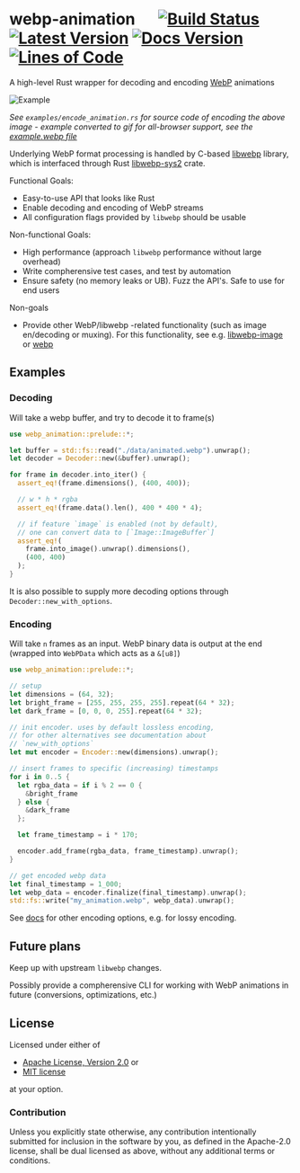 # webp-animation &emsp; [![Build Status]][actions] [![Latest Version]][crates.io] [![Docs Version]][docs] [![Lines of Code]][github]

[Build Status]: https://img.shields.io/github/workflow/status/blaind/webp-animation/test
[actions]: https://github.com/blaind/webp-animation/actions?query=branch%3Amain
[Latest Version]: https://img.shields.io/crates/v/webp-animation.svg
[crates.io]: https://crates.io/crates/webp-animation
[Lines of Code]: https://tokei.rs/b1/github/blaind/webp-animation?category=code
[github]: https://github.com/blaind/webp-animation

[Docs Version]: https://docs.rs/webp-animation/badge.svg
[docs]: https://docs.rs/webp-animation

A high-level Rust wrapper for decoding and encoding
[WebP](https://en.wikipedia.org/wiki/WebP) animations

![Example](data/example.gif)

*See `examples/encode_animation.rs` for source code of encoding the above image - example converted to gif for all-browser support, see the [example.webp file](data/example.webp)*

Underlying WebP format processing is handled by C-based
[libwebp](https://developers.google.com/speed/webp/docs/container-api) library,
which is interfaced through Rust [libwebp-sys2](https://crates.io/crates/libwebp-sys2)
crate.

Functional Goals:
* Easy-to-use API that looks like Rust
* Enable decoding and encoding of WebP streams
* All configuration flags provided by `libwebp` should be usable

Non-functional Goals:
* High performance (approach `libwebp` performance without large overhead)
* Write compherensive test cases, and test by automation
* Ensure safety (no memory leaks or UB). Fuzz the API's. Safe to use for end users

Non-goals
* Provide other WebP/libwebp -related functionality (such as image en/decoding or muxing). For this functionality, see e.g. [libwebp-image](https://crates.io/crates/libwebp-image) or [webp](https://crates.io/crates/webp)

## Examples

### Decoding

Will take a webp buffer, and try to decode it to frame(s)

```rust
use webp_animation::prelude::*;

let buffer = std::fs::read("./data/animated.webp").unwrap();
let decoder = Decoder::new(&buffer).unwrap();

for frame in decoder.into_iter() {
  assert_eq!(frame.dimensions(), (400, 400));

  // w * h * rgba
  assert_eq!(frame.data().len(), 400 * 400 * 4);

  // if feature `image` is enabled (not by default),
  // one can convert data to [`Image::ImageBuffer`]
  assert_eq!(
    frame.into_image().unwrap().dimensions(),
    (400, 400)
  );
}
```

It is also possible to supply more decoding options through `Decoder::new_with_options`.

### Encoding

Will take `n` frames as an input. WebP binary data is output at the end
(wrapped into `WebPData` which acts as a `&[u8]`)

```rust
use webp_animation::prelude::*;

// setup
let dimensions = (64, 32);
let bright_frame = [255, 255, 255, 255].repeat(64 * 32);
let dark_frame = [0, 0, 0, 255].repeat(64 * 32);

// init encoder. uses by default lossless encoding,
// for other alternatives see documentation about
// `new_with_options`
let mut encoder = Encoder::new(dimensions).unwrap();

// insert frames to specific (increasing) timestamps
for i in 0..5 {
  let rgba_data = if i % 2 == 0 {
    &bright_frame
  } else {
    &dark_frame
  };

  let frame_timestamp = i * 170;

  encoder.add_frame(rgba_data, frame_timestamp).unwrap();
}

// get encoded webp data
let final_timestamp = 1_000;
let webp_data = encoder.finalize(final_timestamp).unwrap();
std::fs::write("my_animation.webp", webp_data).unwrap();
```

See [docs](https://docs.rs/webp-animation/0.1.3/webp_animation/) for other encoding options, e.g.
for lossy encoding.

## Future plans

Keep up with upstream `libwebp` changes.

Possibly provide a compherensive CLI for working with WebP animations in future (conversions, optimizations, etc.)

## License

Licensed under either of
* <a href="LICENSE-APACHE">Apache License, Version 2.0</a> or
* <a href="LICENSE-MIT">MIT license</a>

at your option.

### Contribution
Unless you explicitly state otherwise, any contribution intentionally submitted
for inclusion in the software by you, as defined in the Apache-2.0 license, shall be dual licensed as above, without any additional terms or conditions.
